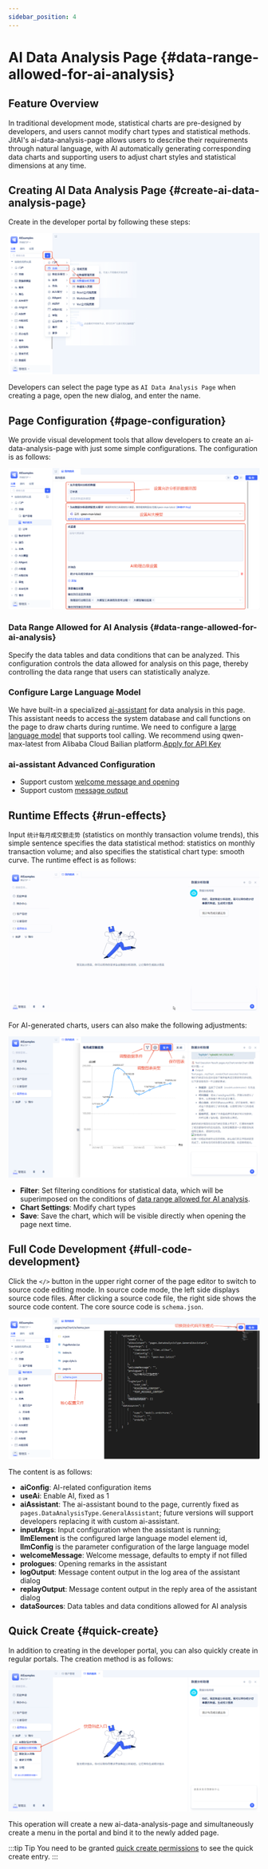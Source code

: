 ```yaml
---
sidebar_position: 4
---
```


# AI Data Analysis Page {#data-range-allowed-for-ai-analysis}
## Feature Overview
In traditional development mode, statistical charts are pre-designed by developers, and users cannot modify chart types and statistical methods. JitAI's ai-data-analysis-page allows users to describe their requirements through natural language, with AI automatically generating corresponding data charts and supporting users to adjust chart styles and statistical dimensions at any time.

## Creating AI Data Analysis Page {#create-ai-data-analysis-page}
Create in the developer portal by following these steps:

![新建ai-data-analysis-page-创建](./imgs/create.png)

Developers can select the page type as `AI Data Analysis Page` when creating a page, open the new dialog, and enter the name.

## Page Configuration {#page-configuration}
We provide visual development tools that allow developers to create an ai-data-analysis-page with just some simple configurations. The configuration is as follows:

![新建ai-data-analysis-page-配置](./imgs/setting.png)

### Data Range Allowed for AI Analysis {#data-range-allowed-for-ai-analysis} 
Specify the data tables and data conditions that can be analyzed. This configuration controls the data allowed for analysis on this page, thereby controlling the data range that users can statistically analyze.

### Configure Large Language Model
We have built-in a specialized [ai-assistant](../../ai-assistant) for data analysis in this page. This assistant needs to access the system database and call functions on the page to draw charts during runtime. We need to configure a [large language model](../../ai-llm/create-ai-llm) that supports tool calling. We recommend using qwen-max-latest from Alibaba Cloud Bailian platform.<a href="https://bailian.console.aliyun.com/?tab=model#/api-key" target="_blank">Apply for API Key</a>

### ai-assistant Advanced Configuration
- Support custom [welcome message and opening](../../ai-assistant#welcome-message-and-opening)
- Support custom [message output](../../ai-assistant#message-output)

## Runtime Effects {#run-effects}
Input `统计每月成交额走势` (statistics on monthly transaction volume trends), this simple sentence specifies the data statistical method: statistics on monthly transaction volume; and also specifies the statistical chart type: smooth curve.
The runtime effect is as follows:

![新建ai-data-analysis-page-演示](./imgs/chart_demo.gif)

For AI-generated charts, users can also make the following adjustments:

![新建ai-data-analysis-page-修改图表](./imgs/chart_update.png)

- **Filter**: Set filtering conditions for statistical data, which will be superimposed on the conditions of [data range allowed for AI analysis](#data-range-allowed-for-ai-analysis).
- **Chart Settings**: Modify chart types
- **Save**: Save the chart, which will be visible directly when opening the page next time.
## Full Code Development {#full-code-development}
Click the `</>` button in the upper right corner of the page editor to switch to source code editing mode.
In source code mode, the left side displays source code files. After clicking a source code file, the right side shows the source code content. The core source code is `schema.json`.

![新建ai-data-analysis-page-源码](./imgs/schema.png)

The content is as follows:
- **aiConfig**: AI-related configuration items
 - **useAi**: Enable AI, fixed as 1
 - **aiAssistant**: The ai-assistant bound to the page, currently fixed as `pages.DataAnalysisType.GeneralAssistant`; future versions will support developers replacing it with custom ai-assistant.
 - **inputArgs**: Input configuration when the assistant is running; **llmElement** is the configured large language model element id, **llmConfig** is the parameter configuration of the large language model
 - **welcomeMessage**: Welcome message, defaults to empty if not filled
 - **prologues**: Opening remarks in the assistant
 - **logOutput**: Message content output in the log area of the assistant dialog
 - **replayOutput**: Message content output in the reply area of the assistant dialog
- **dataSources**: Data tables and data conditions allowed for AI analysis

## Quick Create {#quick-create}
In addition to creating in the developer portal, you can also quickly create in regular portals. The creation method is as follows:

![新建ai-data-analysis-page-源码](./imgs/quickly.png)

This operation will create a new ai-data-analysis-page and simultaneously create a menu in the portal and bind it to the newly added page.

:::tip Tip
You need to be granted [quick create permissions](../../user-and-permission/role-permissions#specify-accessible-portals-and-menus) to see the quick create entry.
:::